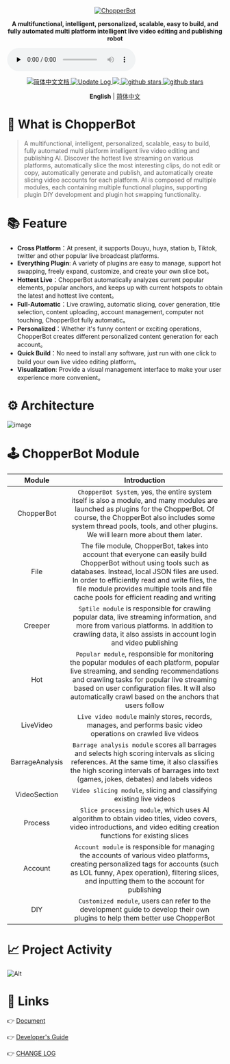 
<p align="center">
  <a href="https://github.com/969025903/ChopperBot">
   <img alt="ChopperBot" src="https://github.com/twj666/ChopperBot-Doc/blob/master/img/logo.png?raw=true">
  </a>
</p>

<p align="center">
  <strong>A multifunctional, intelligent, personalized, scalable, easy to build, and fully automated multi platform intelligent live video editing and publishing robot</strong>
</p>

<audio id="audio" controls="" preload="none">
      <source id="mp3" src="音频地址">
</audio>

<p align="center">
  <a href="https://969025903.github.io/ChopperBot-Doc/">
    <img src="https://img.shields.io/badge/文档-简体中文-blue.svg" alt="简体中文文档" />
  </a>

   <a href="https://github.com/969025903/ChopperBot/blob/master/CHANGELOG.md" >
    <img src="https://img.shields.io/badge/ChangeLog-English-blue.svg" alt="Update Log" />
  </a>

   <a target="_blank" href="https://www.oracle.com/technetwork/java/javase/downloads/index.html">
        <img src="https://img.shields.io/badge/JDK-11+-green.svg" />
    </a>
  <a target="_blank" href='https://github.com/969025903/ChopperBot'>
        <img src="https://img.shields.io/github/stars/969025903/ChopperBot.svg" alt="github stars"/>
   </a>

   <a target="_blank" href=''>
        <img src="https://img.shields.io/badge/Process-Developing-yellow" alt="github stars"/>
   </a>
</p>

<p align='center'>
  <b>English</b> | <a href="https://github.com/969025903/ChopperBot/blob/master/README.zh-CN.md">简体中文</a> 
</p>



# 📖 What is ChopperBot


>A multifunctional, intelligent, personalized, scalable, easy to build, fully automated multi platform intelligent live video editing and publishing AI. Discover the hottest live streaming on various platforms, automatically slice the most interesting clips, do not edit or copy, automatically generate and publish, and automatically create slicing video accounts for each platform. AI is composed of multiple modules, each containing multiple functional plugins, supporting plugin DIY development and plugin hot swapping functionality.


# 📚 Feature

- **Cross Platform**：At present, it supports Douyu, huya, station b, Tiktok, twitter and other popular live broadcast platforms.
- **Everything Plugin**: A variety of plugins are easy to manage, support hot swapping, freely expand, customize, and create your own slice bot。
- **Hottest Live**：ChopperBot automatically analyzes current popular elements, popular anchors, and keeps up with current hotspots to obtain the latest and hottest live content。
- **Full-Automatic**：Live crawling, automatic slicing, cover generation, title selection, content uploading, account management, computer not touching, ChopperBot fully automatic。
- **Personalized**：Whether it's funny content or exciting operations, ChopperBot creates different personalized content generation for each account。
- **Quick Build**：No need to install any software, just run with one click to build your own live video editing platform。
- **Visualization**: Provide a visual management interface to make your user experience more convenient。

# ⚙ Architecture
![image](https://github.com/969025903/ChopperBot/assets/77137063/eeca58de-611b-41ee-973f-cd375f98e569)


# 🕹 ChopperBot Module
| Module | Introduction |
| :-: | :-: |
| ChopperBot| `ChopperBot System`, yes, the entire system itself is also a module, and many modules are launched as plugins for the ChopperBot. Of course, the ChopperBot also includes some system thread pools, tools, and other plugins. We will learn more about them later. |
| File |The file module, ChopperBot, takes into account that everyone can easily build ChopperBot without using tools such as databases. Instead, local JSON files are used. In order to efficiently read and write files, the file module provides multiple tools and file cache pools for efficient reading and writing|
| Creeper | `Sptile module` is responsible for crawling popular data, live streaming information, and more from various platforms. In addition to crawling data, it also assists in account login and video publishing |
| Hot | `Popular module`, responsible for monitoring the popular modules of each platform, popular live streaming, and sending recommendations and crawling tasks for popular live streaming based on user configuration files. It will also automatically crawl based on the anchors that users follow |
| LiveVideo | `Live video module` mainly stores, records, manages, and performs basic video operations on crawled live videos |
| BarrageAnalysis | `Barrage analysis module` scores all barrages and selects high scoring intervals as slicing references. At the same time, it also classifies the high scoring intervals of barrages into text (games, jokes, debates) and labels videos |
| VideoSection | `Video slicing module`, slicing and classifying existing live videos |
| Process | `Slice processing module`, which uses AI algorithm to obtain video titles, video covers, video introductions, and video editing creation functions for existing slices |
| Account | `Account module` is responsible for managing the accounts of various video platforms, creating personalized tags for accounts (such as LOL funny, Apex operation), filtering slices, and inputting them to the account for publishing|
| DIY | `Customized module`, users can refer to the development guide to develop their own plugins to help them better use ChopperBot |

# 📈 Project Activity
![Alt](https://repobeats.axiom.co/api/embed/0ae23655bb105addf8d90a999df36f690d615af7.svg "Repobeats analytics image")

# 🔗 Links
👉 [Document](https://969025903.github.io/ChopperBot-Doc/)

👉 [Developer's Guide](https://969025903.github.io/ChopperBot-Doc/pages/779a67/#chopperbot%E7%B3%BB%E7%BB%9F%E6%9E%B6%E6%9E%84)

👉 [CHANGE LOG](https://github.com/969025903/ChopperBot/blob/master/CHANGELOG.md)
